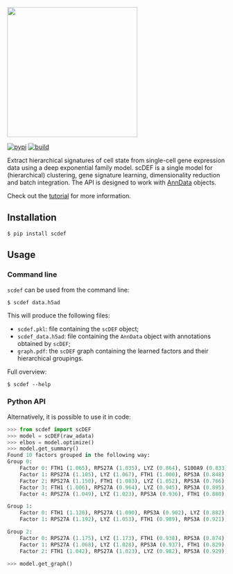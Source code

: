 <div align="left">
  <img src="https://github.com/pedrofale/scDEF/raw/main/figures/scdef.png", width="300px">
</div>
<p></p>

[![pypi](https://img.shields.io/pypi/v/scdef.svg?style=flat)](https://pypi.python.org/pypi/scdef)
[![build](https://github.com/pedrofale/scdef/actions/workflows/main.yaml/badge.svg)](https://github.com/pedrofale/scDEF/actions/workflows/main.yaml)

Extract hierarchical signatures of cell state from single-cell gene expression data using a deep exponential family model.
scDEF is a single model for (hierarchical) clustering, gene signature learning, dimensionality reduction and batch integration.
The API is designed to work with [AnnData](https://anndata.readthedocs.io/en/latest/) objects.

Check out the [tutorial](https://github.com/pedrofale/scDEF/blob/main/notebooks/tutorial.ipynb) for more information.

## Installation
```
$ pip install scdef
```

## Usage
### Command line
`scdef` can be used from the command line:
```
$ scdef data.h5ad
```
This will produce the following files:
* `scdef.pkl`: file containing the `scDEF` object;
* `scdef_data.h5ad`: file containing the `AnnData` object with annotations obtained by `scDEF`;
* `graph.pdf`: the `scDEF` graph containing the learned factors and their hierarchical groupings.

Full overview:
```
$ scdef --help
```

### Python API
Alternatively, it is possible to use it in code:
```python
>>> from scdef import scDEF
>>> model = scDEF(raw_adata)
>>> elbos = model.optimize()
>>> model.get_summary()
Found 10 factors grouped in the following way:
Group 0:
    Factor 0: FTH1 (1.065), RPS27A (1.035), LYZ (0.864), S100A9 (0.833), CD74 (0.752)
    Factor 1: RPS27A (1.105), LYZ (1.067), FTH1 (1.000), RPS3A (0.848), CD74 (0.717)
    Factor 2: RPS27A (1.150), FTH1 (1.083), LYZ (1.052), RPS3A (0.766), S100A9 (0.731)
    Factor 3: FTH1 (1.006), RPS27A (0.964), LYZ (0.945), RPS3A (0.895), S100A9 (0.749)
    Factor 4: RPS27A (1.049), LYZ (1.023), RPS3A (0.936), FTH1 (0.880), S100A9 (0.830)

Group 1:
    Factor 0: FTH1 (1.128), RPS27A (1.090), RPS3A (0.902), LYZ (0.882), S100A9 (0.775)
    Factor 1: RPS27A (1.192), LYZ (1.053), FTH1 (0.989), RPS3A (0.921), HLA-DRA (0.837)

Group 2:
    Factor 0: RPS27A (1.175), LYZ (1.173), FTH1 (0.938), RPS3A (0.874), S100A9 (0.750)
    Factor 1: RPS27A (1.068), LYZ (1.028), RPS3A (0.937), FTH1 (0.829), S100A9 (0.813)
    Factor 2: FTH1 (1.042), RPS27A (1.023), LYZ (0.982), RPS3A (0.929), CD74 (0.774)

>>> model.get_graph()
```
